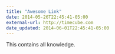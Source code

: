 ```yaml
---
title: "Awesome Link"
date: 2014-05-26T22:45:41-05:00
external-url: http://timecube.com
date_updated: 2014-06-01T22:45:41-05:00
---
```


This contains all knowledge.
